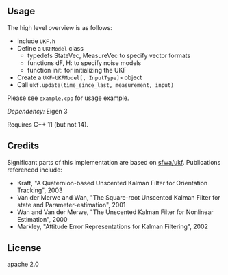 ## Usage

The high level overview is as follows:
- Include `UKF.h`
- Define a `UKFModel` class
  - typedefs StateVec, MeasureVec to specify vector formats
  - functions dF, H: to specify noise models 
  - function init: for initializing the UKF
- Create a `UKF<UKFModel[, InputType]>` object
- Call `ukf.update(time_since_last, measurement, input)`

Please see `example.cpp` for usage example.

*Dependency:* Eigen 3

Requires C++ 11 (but not 14).

## Credits

Significant parts of this implementation are based on [sfwa/ukf](https://github.com/sfwa/ukf). Publications referenced include:

- Kraft, "A Quaternion-based Unscented Kalman Filter for Orientation Tracking", 2003
- Van der Merwe and Wan, "The Square-root Unscented Kalman Filter for state and Parameter-estimation", 2001
- Wan and Van der Merwe, "The Unscented Kalman Filter for Nonlinear Estimation", 2000
- Markley, "Attitude Error Representations for Kalman Filtering", 2002

## License

apache 2.0
